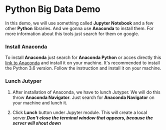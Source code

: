 # Python Big Data Demo

In this demo, we will use something called **Jupyter Notebook** and a few other **Python** libraries. And we gonna use **Anaconda** to install them. For more information about this tools just search for them on google.

### Install Anaconda
To install **Anaconda** just search for **Anaconda Python** or acces directly this [link to Anaconda](https://anaconda.org/) and install it on your machine. It's recommended to install the Python 3.6 version. Follow the instruction and install it on your machine.

### Lunch Jutyper
1. After installation of Anaconda, we have to lunch Jutyper. We will do this throw **Anaconda Navigator**. Just search for **Anaconda Navigator** on your machine and lunch it.

2. Click **Lunch** button under Jupyter module. This will create a local server.***Don't close the terminal window that appears, because the server will shout down***
